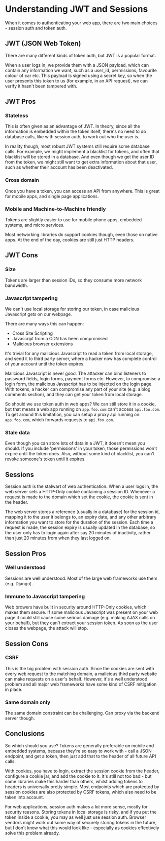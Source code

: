 # Understanding JWT and Sessions

When it comes to authenticating your web app, there are two main choices - session auth and token auth.

## JWT (JSON Web Token)

There are many different kinds of token auth, but JWT is a popular format.

When a user logs in, we provide them with a JSON payload, which can contain any information we want, such as a user_id, permissions, favourite colour of car etc. This payload is signed using a secret key, so when the user presents this token to us (for example, in an API request), we can verify it hasn't been tampered with.

## JWT Pros

### Stateless

This is often given as an advantage of JWT. In theory, since all the information is embedded within the token itself, there's no need to do database calls, like with session auth, to work out who the user is.

In reality though, most robust JWT systems still require some database calls. For example, we might implement a blacklist for tokens, and often that blacklist will be stored in a database. And even though we get the user ID from the token, we might still want to get extra information about that user, such as whether their account has been deactivated.

### Cross domain

Once you have a token, you can access an API from anywhere. This is great for mobile apps, and single page applications.

### Mobile and Machine-to-Machine friendly

Tokens are slightly easier to use for mobile phone apps, embedded systems, and micro services.

Most networking libraries do support cookies though, even those on native apps. At the end of the day, cookies are still just HTTP headers.

## JWT Cons

### Size

Tokens are larger than session IDs, so they consume more network bandwidth.

### Javascript tampering

We can't use local storage for storing our token, in case malicious Javascript gets on our webpage.

There are many ways this can happen:

 * Cross Site Scripting
 * Javascript from a CDN has been compromised
 * Malicious browser extensions

It's trivial for any malicious Javascript to read a token from local storage, and send it to third party server, where a hacker now has complete control of your account until the token expires.

Malicious Javascript is never good. The attacker can bind listeners to password fields, login forms, payment forms etc. However, to compromise a login form, the malicious Javascript has to be injected on the login page. With tokens, a hacker can compromise any part of your site (e.g. a blog comments section), and they can get your token from local storage.

So should we use token auth in web apps? We can still store it in a cookie, but that means a web app running on `app.foo.com` can't access `api.foo.com`. To get around this limitation, you can setup a proxy api running on `app.foo.com`, which forwards requests to `api.foo.com`.

### Stale data

Even though you can store lots of data in a JWT, it doesn't mean you should. If you include 'permissions' in your token, those permissions won't expire until the token does. Also, without some kind of blacklist, you can't revoke someone's token until it expires.

## Sessions

Session auth is the stalwart of web authentication. When a user logs in, the web server sets a HTTP-Only cookie containing a session ID. Whenever a request is made to the domain which set the cookie, the cookie is sent in the header.

The web server stores a reference (usually in a database) for the session id, mapping it to the user it belongs to, an expiry date, and any other arbitrary information you want to store for the duration of the session. Each time a request is made, the session expiry is usually updated in the database, so the user only has to login again after say 20 minutes of inactivity, rather than just 20 minutes from when they last logged on.

## Session Pros

### Well understood

Sessions are well understood. Most of the large web frameworks use them (e.g. Django).

### Immune to Javascript tampering

Web browers have built in security around HTTP-Only cookies, which makes them secure. If some malicious Javascript was present on your web page it could still cause some serious damage (e.g. making AJAX calls on your behalf), but they can't extract your session token. As soon as the user closes the webpage, the attack will stop.

## Session Cons

### CSRF

This is the big problem with session auth. Since the cookies are sent with every web request to the matching domain, a malicious third party website can make requests on a user's behalf. However, it's a well understood problem and all major web frameworks have some kind of CSRF mitigation in place.

### Same domain only

The same domain constraint can be challenging. Can proxy via the backend server though.

## Conclusions

So which should you use? Tokens are generally preferable on mobile and embedded systems, because they're so easy to work with - call a JSON endpoint, and get a token, then just add that to the header of all future API calls.

With cookies, you have to login, extract the session cookie from the header, configure a cookie jar, and add the cookie to it. It's still not too bad - but some libraries make this harder than others, whilst adding tokens to headers is universally pretty simple. Most endpoints which are protected by session cookies are also protected by CSRF tokens, which also need to be taken into account.

For web applications, session auth makes a lot more sense, mostly for security reasons. Storing tokens in local storage is risky, and if you put the token inside a cookie, you may as well just use session auth. Browser vendors might work out some way of securely storing tokens in the future, but I don't know what this would look like - especially as cookies effectively solve this problem already.
